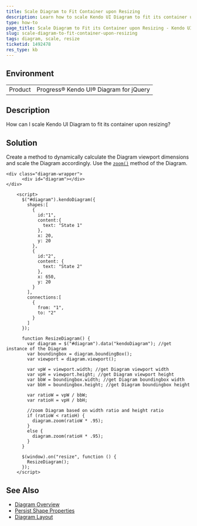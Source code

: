 ```yaml
---
title: Scale Diagram to Fit Container upon Resizing
description: Learn how to scale Kendo UI Diagram to fit its container upon resizing
type: how-to
page_title: Scale Diagram to Fit its Container upon Resizing - Kendo UI Diagram for jQuery
slug: scale-diagram-to-fit-container-upon-resizing
tags: diagram, scale, resize
ticketid: 1492478
res_type: kb
---
```


## Environment

<table>
	<tr>
		<td>Product</td>
		<td>Progress® Kendo UI® Diagram for jQuery</td>
	</tr>
</table>


## Description

How can I scale Kendo UI Diagram to fit its container upon resizing?

## Solution

Create a method to dynamically calculate the Diagram viewport dimensions and scale the Diagram accordingly. Use the [`zoom()`](/api/javascript/dataviz/ui/diagram/methods/zoom) method of the Diagram.

```dojo
<div class="diagram-wrapper">
      <div id="diagram"></div>
</div>

    <script>
      $("#diagram").kendoDiagram({
        shapes:[
          {
            id:"1",
            content:{
              text: "State 1"
            },
            x: 20,
            y: 20
          },
          {
            id:"2",
            content: {
              text: "State 2"
            },
            x: 650,
            y: 20
          }
        ],
        connections:[
          {
            from: "1",
            to: "2"
          }
        ]
      });

      function ResizeDiagram() {
        var diagram = $("#diagram").data("kendoDiagram"); //get instance of the Diagram
        var boundingbox = diagram.boundingBox();
        var viewport = diagram.viewport();

        var vpW = viewport.width; //get Diagram viewport width
        var vpH = viewport.height; //get Diagram viewport height
        var bbW = boundingbox.width; //get Diagram boundingbox width
        var bbH = boundingbox.height; //get Diagram boundingbox height

        var ratioW = vpW / bbW;
        var ratioH = vpH / bbH;
        
        //zoom Diagram based on width ratio and height ratio
        if (ratioW < ratioH) {
          diagram.zoom(ratioW * .95);
        }
        else {
          diagram.zoom(ratioH * .95);
        }
      }

      $(window).on("resize", function () {
        ResizeDiagram();
      });
    </script>
```
## See Also

* [Diagram Overview](https://docs.telerik.com/kendo-ui/controls/diagram/overview)
* [Persist Shape Properties](https://docs.telerik.com/kendo-ui/controls/diagram/how-to/persist-shape-properties)
* [Diagram Layout](https://docs.telerik.com/kendo-ui/controls/diagram/layout)
